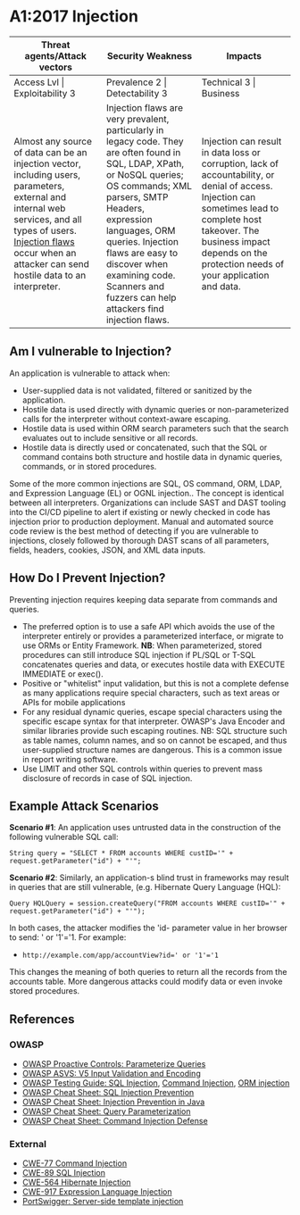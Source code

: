 # A1:2017 Injection

| Threat agents/Attack vectors | Security Weakness           | Impacts               |
| -- | -- | -- |
| Access Lvl \| Exploitability 3 | Prevalence 2 \| Detectability 3 | Technical 3 \| Business |
| Almost any source of data can be an injection vector, including users, parameters, external and internal web services, and all types of users. [Injection flaws](https://www.owasp.org/index.php/Injection_Flaws) occur when an attacker can send hostile data to an interpreter. | Injection flaws are very prevalent, particularly in legacy code. They are often found in SQL, LDAP, XPath, or NoSQL queries; OS commands; XML parsers, SMTP Headers, expression languages, ORM queries. Injection flaws are easy to discover when examining code. Scanners and fuzzers can help attackers find injection flaws. | Injection can result in data loss or corruption, lack of accountability, or denial of access. Injection can sometimes lead to complete host takeover. The business impact depends on the protection needs of your application and data. |

## Am I vulnerable to Injection?

An application is vulnerable to attack when:

* User-supplied data is not validated, filtered or sanitized by the application.
* Hostile data is used directly with dynamic queries or non-parameterized calls for the interpreter without context-aware escaping.
* Hostile data is used within ORM search parameters such that the search evaluates out to include sensitive or all records.
* Hostile data is directly used or concatenated, such that the SQL or command contains both structure and hostile data in dynamic queries, commands, or in stored procedures.

Some of the more common injections are SQL, OS command, ORM, LDAP, and Expression Language (EL) or OGNL injection.. The concept is identical between all interpreters. Organizations can include SAST and DAST tooling into the CI/CD pipeline to alert if existing or newly checked in code has injection prior to production deployment. Manual and automated source code review is the best method of detecting if you are vulnerable to injections, closely followed by thorough DAST scans of all parameters, fields, headers, cookies, JSON, and XML data inputs.

## How Do I Prevent Injection?

Preventing injection requires keeping data separate from commands and queries.

* The preferred option is to use a safe API which avoids the use of the interpreter entirely or provides a parameterized interface, or migrate to use ORMs or Entity Framework. **NB**: When parameterized, stored procedures can still introduce SQL injection if PL/SQL or T-SQL concatenates queries and data, or executes hostile data with EXECUTE IMMEDIATE or exec().
* Positive or "whitelist" input validation, but this is not a complete defense as many applications require special characters, such as text areas or APIs for mobile applications
* For any residual dynamic queries, escape special characters using the specific escape syntax for that interpreter. OWASP's Java Encoder and similar libraries provide such escaping routines. NB: SQL structure such as table names, column names, and so on cannot be escaped, and thus user-supplied structure names are dangerous. This is a common issue in report writing software.
* Use LIMIT and other SQL controls within queries to prevent mass disclosure of records in case of SQL injection.

## Example Attack Scenarios

**Scenario #1**: An application uses untrusted data in the construction of the following vulnerable SQL call:

```
String query = "SELECT * FROM accounts WHERE custID='" + request.getParameter("id") + "'";
```

**Scenario #2**: Similarly, an application-s blind trust in frameworks may result in queries that are still vulnerable, (e.g. Hibernate Query Language (HQL):

```
Query HQLQuery = session.createQuery("FROM accounts WHERE custID='" + request.getParameter("id") + "'");
```

In both cases, the attacker modifies the 'id- parameter value in her browser to send:  ' or '1'='1. For example:
* `http://example.com/app/accountView?id=' or '1'='1`

This changes the meaning of both queries to return all the records from the accounts table.  More dangerous attacks could modify data or even invoke stored procedures.

## References

### OWASP

* [OWASP Proactive Controls: Parameterize Queries](https://www.owasp.org/index.php/OWASP_Proactive_Controls#2:_Parameterize_Queries)
* [OWASP ASVS: V5 Input Validation and Encoding](TBA)
* [OWASP Testing Guide: SQL Injection](https://www.owasp.org/index.php/Testing_for_SQL_Injection_(OTG-INPVAL-005)), [Command Injection](https://www.owasp.org/index.php/Testing_for_Command_Injection_(OTG-INPVAL-013)), [ORM injection](https://www.owasp.org/index.php/Testing_for_ORM_Injection_(OTG-INPVAL-007))
* [OWASP Cheat Sheet: SQL Injection Prevention](https://www.owasp.org/index.php/SQL_Injection_Prevention_Cheat_Sheet)
* [OWASP Cheat Sheet: Injection Prevention in Java](https://www.owasp.org/index.php/Injection_Prevention_Cheat_Sheet_in_Java)
* [OWASP Cheat Sheet: Query Parameterization](https://www.owasp.org/index.php/Query_Parameterization_Cheat_Sheet)
* [OWASP Cheat Sheet: Command Injection Defense](https://www.owasp.org/index.php/Command_Injection_Defense_Cheat_Sheet)

### External

* [CWE-77 Command Injection](https://cwe.mitre.org/data/definitions/77.html)
* [CWE-89 SQL Injection](https://cwe.mitre.org/data/definitions/89.html)
* [CWE-564 Hibernate Injection](https://cwe.mitre.org/data/definitions/564.html)
* [CWE-917 Expression Language Injection](https://cwe.mitre.org/data/definitions/917.html)
* [PortSwigger: Server-side template injection](https://portswigger.net/knowledgebase/issues/details/00101080_serversidetemplateinjection)

